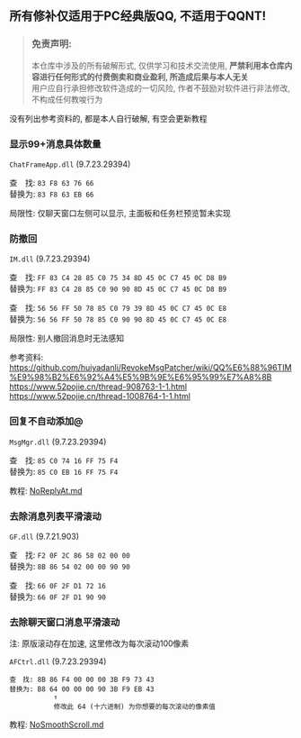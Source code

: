 ## 所有修补仅适用于PC经典版QQ, 不适用于QQNT!

> ### 免责声明:
> 本仓库中涉及的所有破解形式, 仅供学习和技术交流使用, **严禁利用本仓库内容进行任何形式的付费倒卖和商业盈利, 所造成后果与本人无关**  
> 用户应自行承担修改软件造成的一切风险, 作者不鼓励对软件进行非法修改, 不构成任何教唆行为

没有列出参考资料的, 都是本人自行破解, 有空会更新教程


### 显示99+消息具体数量
`ChatFrameApp.dll` (9.7.23.29394)

查　找: `83 F8 63 76 66`   
替换为: `83 F8 63 EB 66`

局限性: 仅聊天窗口左侧可以显示, 主面板和任务栏预览暂未实现


### 防撤回
`IM.dll` (9.7.23.29394)

查　找: `FF 83 C4 28 85 C0 75 34 8D 45 0C C7 45 0C D8 B9`  
替换为: `FF 83 C4 28 85 C0 90 90 8D 45 0C C7 45 0C D8 B9`

查　找: `56 56 FF 50 78 85 C0 79 39 8D 45 0C C7 45 0C E8`   
替换为: `56 56 FF 50 78 85 C0 90 90 8D 45 0C C7 45 0C E8`

局限性: 别人撤回消息时无法感知

参考资料:  
https://github.com/huiyadanli/RevokeMsgPatcher/wiki/QQ%E6%88%96TIM%E9%98%B2%E6%92%A4%E5%9B%9E%E6%95%99%E7%A8%8B  
https://www.52pojie.cn/thread-908763-1-1.html  
https://www.52pojie.cn/thread-1008764-1-1.html  


### 回复不自动添加@
`MsgMgr.dll` (9.7.23.29394)

查　找: `85 C0 74 16 FF 75 F4`  
替换为: `85 C0 EB 16 FF 75 F4`

教程: [NoReplyAt.md](tutorials/NoReplyAt.md)


### 去除消息列表平滑滚动
`GF.dll` (9.7.21.903)

查　找: `F2 0F 2C 86 58 02 00 00`  
替换为: `8B 86 54 02 00 00 90 90`

查　找: `66 0F 2F D1 72 16`  
替换为: `66 0F 2F D1 90 90`


### 去除聊天窗口消息平滑滚动
注: 原版滚动存在加速, 这里修改为每次滚动100像素

`AFCtrl.dll` (9.7.23.29394)

```
查　找: 8B 86 F4 00 00 00 3B F9 73 43
替换为: B8 64 00 00 00 90 3B F9 EB 43
           ↑
           修改此 64 (十六进制) 为你想要的每次滚动的像素值
```

教程: [NoSmoothScroll.md](tutorials/NoSmoothScroll.md)
